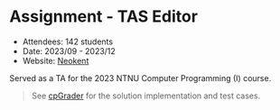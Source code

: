 # Assignment - TAS Editor

- Attendees: 142 students
- Date: 2023/09 - 2023/12
- Website: [Neokent](https://sites.google.com/gapps.ntnu.edu.tw/neokent/teaching/past-courses/2023fall-computer-programming-i?authuser=0)

Served as a TA for the 2023 NTNU Computer Programming (I) course.

> See [cpGrader](https://github.com/ryanlinjui/cpGrader/tree/main/examples/2023-cp1-hw05) for the solution implementation and test cases.
